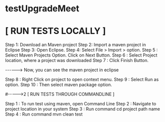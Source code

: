 # testUpgradeMeet

#  [   RUN TESTS LOCALLY  ]

 Step 1: Download an Maven project
 Step 2: Import a maven project in Eclipse
 Step 3: Open Eclipse.
 Step 4: Select File > Import > option.
 Step 5 : Select Maven Projects Option. Click on Next Button.
 Step 6 : Select Project location, where a project was downloaded
 Step 7 : Click Finish Button.

------> Now, you can see the maven project in eclipse

Step 8 : Right Click on project to open context menu.
 Step 9 : Select Run as option.
 Step 10 : Then select maven package option.

#----->2 [  RUN TESTS THROUGH COMMANDLINE   ]

 Step 1 : To run test using maven, open Command Line
 Step 2 : Navigate to project location in your system 
 Step 3 : Run command  cd project path name 
 Step 4 : Run command  mvn clean test 

